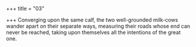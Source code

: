 +++
title = "03"

+++
Converging upon the same calf, the two well-grounded milk-cows  wander apart on their separate ways,
measuring their roads whose end can never be reached, taking upon  themselves all the intentions of the great one.